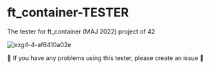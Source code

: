 # ft_container-TESTER
The tester for ft_container (MAJ 2022) project of 42

![ezgif-4-af6410a02e](https://user-images.githubusercontent.com/55356071/160291784-aa24082f-7a3f-475c-87b1-da08cca2f6bc.gif)


👋 If you have any problems using this tester, please create an issue 🥳
